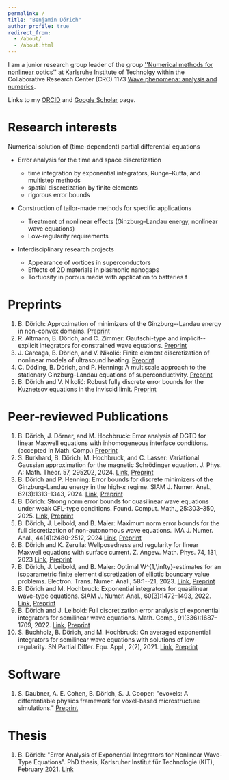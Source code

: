 ```yaml
---
permalink: /
title: "Benjamin Dörich"
author_profile: true
redirect_from: 
  - /about/
  - /about.html
---
```




I am a junior research group leader of the group [''Numerical methods for nonlinear optics''](https://ianm.math.kit.edu/jrg/nmno/index.php) at Karlsruhe Institute of Technolgy within the Collaborative Research Center (CRC) 1173 [Wave phenomena: analysis and numerics](https://www.waves.kit.edu/). 

Links to my [ORCID](https://orcid.org/0000-0001-5840-2270) and [Google Scholar](https://scholar.google.de/citations?user=h9b6i00AAAAJ&hl=en) page.



# Research interests

Numerical solution of (time-dependent) partial differential equations



* Error analysis for the time and space discretization
  * time integration by exponential integrators, Runge–Kutta, and multistep methods
  * spatial discretization by finite elements
  * rigorous error bounds
    
* Construction of tailor-made methods for specific applications
  * Treatment of nonlinear effects (Ginzburg–Landau energy, nonlinear wave equations)
  * Low-regularity requirements
    
* Interdisciplinary research projects
  * Appearance of vortices in superconductors
  * Effects of 2D materials in plasmonic nanogaps
  * Tortuosity in porous media with application to batteries
f
# Preprints
1. B. Dörich: Approximation of minimizers of the Ginzburg--Landau energy in non-convex domains. [Preprint](https://www.waves.kit.edu/downloads/CRC1173_Preprint_2025-44.pdf)
1. R. Altmann, B. Dörich, and C. Zimmer: Gautschi-type and implicit--explicit integrators for constrained wave equations.  [Preprint](https://arxiv.org/pdf/2505.22532)
1. J. Careaga, B. Dörich, and V. Nikolić: Finite element discretization of nonlinear models of ultrasound heating.  [Preprint](https://www.waves.kit.edu/downloads/CRC1173_Preprint_2025-3.pdf)
1. C. Döding, B. Dörich, and P. Henning: A multiscale approach to the stationary Ginzburg–Landau equations of superconductivity. [Preprint](https://www.waves.kit.edu/downloads/CRC1173_Preprint_2024-21.pdf)
1. B. Dörich and V. Nikolić:  Robust fully discrete error bounds for the Kuznetsov equations in the inviscid limit.  [Preprint](https://www.waves.kit.edu/downloads/CRC1173_Preprint_2024-1.pdf)

# Peer-reviewed Publications

1. B. Dörich, J. Dörner, and M. Hochbruck: Error analysis of DGTD for linear Maxwell equations with inhomogeneous interface conditions. (accepted in Math. Comp.) [Preprint](https://www.waves.kit.edu/downloads/CRC1173_Preprint_2024-16.pdf)
1. S. Burkhard, B. Dörich, M. Hochbruck, and C. Lasser: Variational Gaussian approximation for the magnetic Schrödinger equation. J. Phys. A: Math. Theor. 57, 295202, 2024. [Link](https://doi.org/10.1088/1751-8121/ad591e),  [Preprint](https://www.waves.kit.edu/downloads/CRC1173_Preprint_2023-4.pdf)
1. B. Dörich and P. Henning: Error bounds for discrete minimizers of the Ginzburg-Landau energy in the high-$\kappa$ regime. SIAM J. Numer. Anal., 62(3):1313–1343, 2024. [Link](https://doi.org/10.1137/23M1560938), [Preprint](https://www.waves.kit.edu/downloads/CRC1173_Preprint_2023-11.pdf)
1. B. Dörich: Strong norm error bounds for quasilinear wave equations under weak CFL-type conditions. Found. Comput. Math., 25:303–350, 2025. [Link](https://doi.org/10.1007/s10208-024-09639-w),  [Preprint](https://www.waves.kit.edu/downloads/CRC1173_Preprint_2022-52.pdf)
1. B. Dörich, J. Leibold, and B. Maier: Maximum norm error bounds for the full discretization of non-autonomous wave equations. IMA J. Numer. Anal., 44(4):2480-2512, 2024 [Link](https://doi.org/10.1093/imanum/drad065),  [Preprint](https://www.waves.kit.edu/downloads/CRC1173_Preprint_2021-47.pdf)
1. B. Dörich and K. Zerulla: Wellposedness and regularity for linear Maxwell equations with surface current. Z. Angew. Math. Phys. 74, 131, 2023 [Link](https://doi.org/10.1007/s00033-023-02021-w),  [Preprint](https://www.waves.kit.edu/downloads/CRC1173_Preprint_2022-32.pdf)
1. B. Dörich, J. Leibold, and B. Maier: Optimal W^{1,\infty}-estimates for an isoparametric finite element discretization of elliptic boundary value problems. Electron. Trans. Numer. Anal., 58:1--21, 2023. [Link](https://doi.org/10.1553/etna_vol58s1),  [Preprint](https://www.waves.kit.edu/downloads/CRC1173_Preprint_2022-11.pdf)
1. B. Dörich and M. Hochbruck:  Exponential integrators for quasilinear wave-type equations. SIAM J. Numer. Anal., 60(3):1472–1493, 2022. [Link](https://doi.org/10.1137/21M1410579),  [Preprint](https://www.waves.kit.edu/downloads/CRC1173_Preprint_2021-12.pdf)
1. B. Dörich and J. Leibold: Full discretization error analysis of exponential integrators for semilinear wave equations. Math. Comp., 91(336):1687–1709, 2022. [Link](https://doi.org/10.1090/mcom/3736),  [Preprint](https://www.waves.kit.edu/downloads/CRC1173_Preprint_2021-31.pdf)
1. S. Buchholz, B. Dörich, and M. Hochbruck: On averaged exponential integrators for semilinear wave equations with solutions of low-regularity. SN Partial Differ. Equ. Appl., 2(2), 2021.   [Link](https://doi.org/10.1007/s42985-020-00045-9),  [Preprint](https://www.waves.kit.edu/downloads/CRC1173_Preprint_2020-8.pdf)

# Software

1. S. Daubner, A. E. Cohen, B. Dörich, S. J. Cooper: "evoxels: A differentiable physics framework for voxel-based microstructure simulations." [Preprint](https://arxiv.org/abs/2507.21748)

# Thesis

1. B. Dörich: "Error Analysis of Exponential Integrators for Nonlinear Wave-Type Equations".
PhD thesis, Karlsruher Institut für Technologie (KIT), February 2021.  [Link](http://doi.org/10.5445/IR/1000130187)



<!-- 
This is the front page of a website that is powered by the [Academic Pages template](https://github.com/academicpages/academicpages.github.io) and hosted on GitHub pages. [GitHub pages](https://pages.github.com) is a free service in which websites are built and hosted from code and data stored in a GitHub repository, automatically updating when a new commit is made to the repository. This template was forked from the [Minimal Mistakes Jekyll Theme](https://mmistakes.github.io/minimal-mistakes/) created by Michael Rose, and then extended to support the kinds of content that academics have: publications, talks, teaching, a portfolio, blog posts, and a dynamically-generated CV. Incidentally, these same features make it a great template for anyone that needs to show off a professional template!

 You can fork [this template](https://github.com/academicpages/academicpages.github.io) right now, modify the configuration and Markdown files, add your own PDFs and other content, and have your own site for free, with no ads!

A data-driven personal website
======
Like many other Jekyll-based GitHub Pages templates, Academic Pages makes you separate the website's content from its form. The content & metadata of your website are in structured Markdown files, while various other files constitute the theme, specifying how to transform that content & metadata into HTML pages. You keep these various Markdown (.md), YAML (.yml), HTML, and CSS files in a public GitHub repository. Each time you commit and push an update to the repository, the [GitHub pages](https://pages.github.com/) service creates static HTML pages based on these files, which are hosted on GitHub's servers free of charge.

Many of the features of dynamic content management systems (like Wordpress) can be achieved in this fashion, using a fraction of the computational resources and with far less vulnerability to hacking and DDoSing. You can also modify the theme to your heart's content without touching the content of your site. If you get to a point where you've broken something in Jekyll/HTML/CSS beyond repair, your Markdown files describing your talks, publications, etc. are safe. You can rollback the changes or even delete the repository and start over - just be sure to save the Markdown files! You can also write scripts that process the structured data on the site, such as [this one](https://github.com/academicpages/academicpages.github.io/blob/master/talkmap.ipynb) that analyzes metadata in pages about talks to display [a map of every location you've given a talk](https://academicpages.github.io/talkmap.html).

For those users that need more advanced functionality, the template also supports the following popular tools:
- [MathJax](https://www.mathjax.org/) for mathematical equations
- [Mermaid](https://mermaid.js.org/) for diagraming
- [Plotly](https://plotly.com/javascript/) for plotting

Getting started
======
1. Register a GitHub account if you don't have one and confirm your e-mail (required!)
1. Fork [this template](https://github.com/academicpages/academicpages.github.io) by clicking the "Use this template" button in the top right. 
1. Go to the repository's settings (rightmost item in the tabs that start with "Code", should be below "Unwatch"). Rename the repository "[your GitHub username].github.io", which will also be your website's URL.
1. Set site-wide configuration and create content & metadata (see below -- also see [this set of diffs](https://archive.is/3TPas) showing what files were changed to set up [an example site](https://getorg-testacct.github.io) for a user with the username "getorg-testacct")
1. Upload any files (like PDFs, .zip files, etc.) to the files/ directory. They will appear at https://[your GitHub username].github.io/files/example.pdf.  
1. Check status by going to the repository settings, in the "GitHub pages" section

Site-wide configuration
------
The main configuration file for the site is in the base directory in [_config.yml](https://github.com/academicpages/academicpages.github.io/blob/master/_config.yml), which defines the content in the sidebars and other site-wide features. You will need to replace the default variables with ones about yourself and your site's github repository. The configuration file for the top menu is in [_data/navigation.yml](https://github.com/academicpages/academicpages.github.io/blob/master/_data/navigation.yml). For example, if you don't have a portfolio or blog posts, you can remove those items from that navigation.yml file to remove them from the header. 

Create content & metadata
------
For site content, there is one Markdown file for each type of content, which are stored in directories like _publications, _talks, _posts, _teaching, or _pages. For example, each talk is a Markdown file in the [_talks directory](https://github.com/academicpages/academicpages.github.io/tree/master/_talks). At the top of each Markdown file is structured data in YAML about the talk, which the theme will parse to do lots of cool stuff. The same structured data about a talk is used to generate the list of talks on the [Talks page](https://academicpages.github.io/talks), each [individual page](https://academicpages.github.io/talks/2012-03-01-talk-1) for specific talks, the talks section for the [CV page](https://academicpages.github.io/cv), and the [map of places you've given a talk](https://academicpages.github.io/talkmap.html) (if you run this [python file](https://github.com/academicpages/academicpages.github.io/blob/master/talkmap.py) or [Jupyter notebook](https://github.com/academicpages/academicpages.github.io/blob/master/talkmap.ipynb), which creates the HTML for the map based on the contents of the _talks directory).

**Markdown generator**

The repository includes [a set of Jupyter notebooks](https://github.com/academicpages/academicpages.github.io/tree/master/markdown_generator
) that converts a CSV containing structured data about talks or presentations into individual Markdown files that will be properly formatted for the Academic Pages template. The sample CSVs in that directory are the ones I used to create my own personal website at stuartgeiger.com. My usual workflow is that I keep a spreadsheet of my publications and talks, then run the code in these notebooks to generate the Markdown files, then commit and push them to the GitHub repository.

How to edit your site's GitHub repository
------
Many people use a git client to create files on their local computer and then push them to GitHub's servers. If you are not familiar with git, you can directly edit these configuration and Markdown files directly in the github.com interface. Navigate to a file (like [this one](https://github.com/academicpages/academicpages.github.io/blob/master/_talks/2012-03-01-talk-1.md) and click the pencil icon in the top right of the content preview (to the right of the "Raw | Blame | History" buttons). You can delete a file by clicking the trashcan icon to the right of the pencil icon. You can also create new files or upload files by navigating to a directory and clicking the "Create new file" or "Upload files" buttons. 

Example: editing a Markdown file for a talk
![Editing a Markdown file for a talk](/images/editing-talk.png)

For more info
------
More info about configuring Academic Pages can be found in [the guide](https://academicpages.github.io/markdown/), the [growing wiki](https://github.com/academicpages/academicpages.github.io/wiki), and you can always [ask a question on GitHub](https://github.com/academicpages/academicpages.github.io/discussions). The [guides for the Minimal Mistakes theme](https://mmistakes.github.io/minimal-mistakes/docs/configuration/) (which this theme was forked from) might also be helpful. -->

